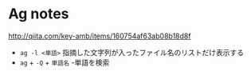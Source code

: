 # Ag notes

http://qiita.com/key-amb/items/160754af63ab08b18d8f

* `ag -l <単語>` 指摘した文字列が入ったファイル名のリストだけ表示する
* `ag` + `-Q` + `単語名` -単語を検索
